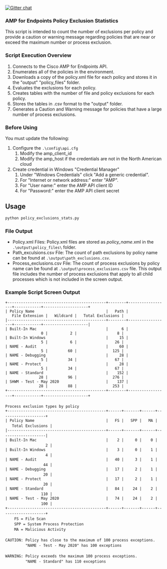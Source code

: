 [![Gitter chat](https://img.shields.io/badge/gitter-join%20chat-brightgreen.svg)](https://gitter.im/CiscoSecurity/AMP-for-Endpoints "Gitter chat")

### AMP for Endpoints Policy Exclusion Statistics

This script is intended to count the number of exclusions per policy and provide a caution or warning message regarding policies that are near or exceed the maximum number or process exclusion.

### Script Execution Overview

1. Connects to the Cisco AMP for Endpoints API.
2. Enumerates all of the policies in the environment.
3. Downloads a copy of the policy.xml file for each policy and stores it in the "output" "policy_files" folder.
4. Evaluates the exclusions for each policy.
5. Creates tables with the number of file and policy exclusions for each policy.
6. Stores the tables in .csv format to the "output" folder.
7. Generates a Caution and Warning message for policies that have a large number of process exclusions.

### Before Using

You must update the following:

1. Configure the ```.\config\api.cfg```
   1. Modify the amp_client_id
   2. Modify the amp_host if the credentials are not in the North American cloud
2. Create credential in Windows "Credential Manager"
   1. Under "Windows Credentials" click "Add a generic credential".
   2. For "Internet or network address:" enter "AMP".
   3. For "User name:" enter the AMP API client ID
   4. For "Password:" enter the AMP API client secret

## Usage

```cmd
python policy_exclusions_stats.py
```

### File Output

- Policy.xml Files: Policy.xml files are stored as *policy_name*.xml in the ```.\output\policy_files\``` folder.
- Path_exculsions.csv File: The count of path exclusions by policy name can be found at ```.\output\path_exclusions.csv```.
- Process_exclusions.csv File: The count of process exclusions by policy name can be found at ```.\output\process_exclusions.csv``` file. This output file includes the number of process exclusions that apply to all child processes which is not included in the screen output.

### Example Script Screen Output

``+--------------------------------------------+--------+------------------+------------+--------------------+``  
``| Policy Name                                |   Path |   File Extension |   Wildcard |   Total Exclusions |``  
``|--------------------------------------------+--------+------------------+------------+--------------------|``  
``| Built-In Mac                               |      6 |                0 |          2 |                  8 |``  
``| Built-In Windows                           |     15 |                5 |          6 |                 26 |``  
``| NAME - Audit                               |     60 |                5 |         60 |                125 |``  
``| NAME - Debugging                           |     28 |                5 |         34 |                 67 |``  
``| NAME - Protect                             |     28 |                5 |         34 |                 67 |``  
``| NAME - Standard                            |    152 |               28 |         96 |                276 |``  
``| SHWM - Test - May 2020                     |    137 |               28 |         88 |                253 |``  
``+--------------------------------------------+--------+------------------+------------+--------------------+``   
`` ``   
``Process exclusion types by policy``   
``+--------------------------------------------+------+-------+------+--------------------+``   
``| Policy Name                                |   FS |   SPP |   MA |   Total Exclusions |``   
``|--------------------------------------------+------+-------+------+--------------------|``   
``| Built-In Mac                               |    2 |     0 |    0 |                  2 |``   
``| Built-In Windows                           |    3 |     0 |    1 |                  4 |``   
``| NAME - Audit                               |   40 |     3 |    1 |                 44 |``   
``| NAME - Debugging                           |   17 |     2 |    1 |                 20 |``   
``| NAME - Protect                             |   17 |     2 |    1 |                 20 |``   
``| NAME - Standard                            |   84 |    24 |    2 |                110 |``   
``| NAME - Test - May 2020                     |   74 |    24 |    2 |                100 |``   
``+--------------------------------------------+------+-------+------+--------------------+``   
``    FS = File Scan``   
``    SPP = System Process Protection``   
``    MA = Malicious Activity``   
`` ``   
``CAUTION: Policy has close to the maximum of 100 process exceptions.``   
``         "NAME - Test - May 2020" has 100 exceptions``   
`` ``   
``WARNING: Policy exceeds the maximum 100 process exceptions.``   
``         "NAME - Standard" has 110 exceptions``   

